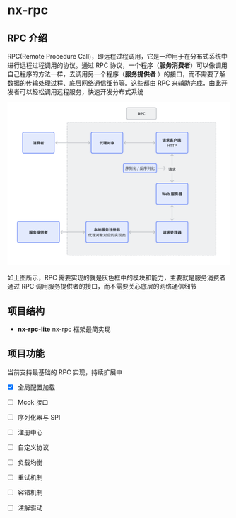 # nx-rpc

## RPC 介绍

RPC(Remote Procedure Call)，即远程过程调用，它是一种用于在分布式系统中进行远程过程调用的协议。通过 RPC
协议，一个程序（**服务消费者**）可以像调用自己程序的方法一样，去调用另一个程序（**服务提供者**
）的接口，而不需要了解数据的传输处理过程、底层网络通信细节等。这些都由 RPC
来辅助完成，由此开发者可以轻松调用远程服务，快速开发分布式系统

![img.png](images/RPC.png)

如上图所示，RPC 需要实现的就是灰色框中的模块和能力，主要就是服务消费者通过 RPC 调用服务提供者的接口，而不需要关心底层的网络通信细节

## 项目结构

- **nx-rpc-lite** nx-rpc 框架最简实现



## 项目功能

当前支持最基础的 RPC 实现，持续扩展中

- [x] 全局配置加载 
- [ ] Mcok 接口
- [ ] 序列化器与 SPI
- [ ] 注册中心
- [ ] 自定义协议
- [ ] 负载均衡
- [ ] 重试机制
- [ ] 容错机制
- [ ] 注解驱动

